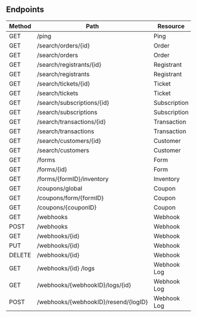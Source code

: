 ## Endpoints

Method | Path                                 | Resource
------ | ------------------------------------ | ------------
GET    | /ping                                | Ping
GET    | /search/orders/{id}                  | Order
GET    | /search/orders                       | Order
GET    | /search/registrants/{id}             | Registrant
GET    | /search/registrants                  | Registrant
GET    | /search/tickets/{id}                 | Ticket
GET    | /search/tickets                      | Ticket
GET    | /search/subscriptions/{id}           | Subscription
GET    | /search/subscriptions                | Subscription
GET    | /search/transactions/{id}            | Transaction
GET    | /search/transactions                 | Transaction
GET    | /search/customers/{id}               | Customer
GET    | /search/customers                    | Customer
GET    | /forms                               | Form
GET    | /forms/{id}                          | Form
GET    | /forms/{formID}/inventory            | Inventory
GET    | /coupons/global                      | Coupon
GET    | /coupons/form/{formID}               | Coupon
GET    | /coupons/{couponID}                  | Coupon
GET    | /webhooks                            | Webhook
POST   | /webhooks                            | Webhook
GET    | /webhooks/{id}                       | Webhook
PUT    | /webhooks/{id}                       | Webhook
DELETE | /webhooks/{id}                       | Webhook
GET    | /webhooks/{id} /logs                 | Webhook Log
GET    | /webhooks/{webhookID}/logs/{id}      | Webhook Log
POST   | /webhooks/{webhookID}/resend/{logID} | Webhook Log

